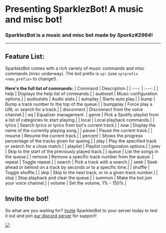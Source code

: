 # Presenting **SparklezBot**! A music and misc bot!
### SparklezBot is a music and misc bot made by _***Sparkz#2964***_!
***
## **Feature List**:
SparklezBot comes with a rich variety of music commands and misc commands (misc underway). The bot prefix is `sp!` (use `sp!prefix <new_prefix>` to change!).

**Here's the full list of commands:**
| Command | Description |
| :---: | :---: |
| help | Displays the help list of commands.|
| audioset | Music configuration options.|
| audiostats | Audio stats.|
| autoplay | Starts auto play.|
| bump | Bump a track number to the top of the queue.|
| bumpplay | Force play a URL or search for a track.|
| disconnect | Disconnect from the voice channel.|
| eq | Equalizer management.
| genre | Pick a Spotify playlist from a list of categories to start playing.|
| local | Local playback commands.|
| lyrics | Search lyrics or lyrics from bot's current track.|
| now | Display the name of the currently playing song.|
| pause | Pause the current track.|
| resume | Resume the current track.|
| percent | Shows the progress percentage of the tracks given for queing.|
| play | Play the specified track or search for a close match.|
| playlist | Playlist configuration options.|
| prev | Skip to the start of the previously played track.|
| queue | List the songs in the queue.|
| remove | Remove a specific track number from the queue. 
| repeat | Toggle repeat.|
| search | Pick a track with a search.|
| seek | Seek ahead or behind on a track by seconds or to a specific time.|
| shuffle | Toggle shuffle.|
| skip | Skip to the next track, or to a given track number.|
| stop | Stop playback and clear the queue.|
| summon | Make the bot join your voice channel.|
| volume | Set the volume, 1% - 150%.|

## **Invite the bot!**
So what are you waiting for? [Invite](https://discord.com/oauth2/authorize?client_id=985222296463634492&scope=bot+applications.commands&permissions=281353243969) SparklezBot to your server today to test it out and join [our discord server](https://discord.gg/Ctv8qffjHF) for support!

[![](https://img.shields.io/discord/861886068793147402.svg?logo=discord&colorB=e7da00&label=SparklezBot%20Support)](https://discord.gg/Ctv8qffjHF)
